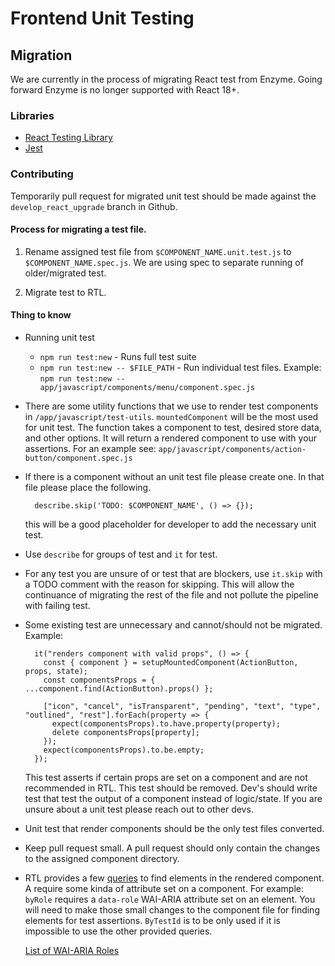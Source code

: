 # Frontend Unit Testing

## Migration

We are currently in the process of migrating React test from Enzyme. Going forward Enzyme is no longer supported with React 18+.

### Libraries

- [React Testing Library](https://testing-library.com/docs/react-testing-library/intro/)
- [Jest](https://jestjs.io/docs/getting-started)

### Contributing
Temporarily pull request for migrated unit test should be made against 
the `develop_react_upgrade` branch in Github.

#### Process for migrating a test file.

1. Rename assigned test file from `$COMPONENT_NAME.unit.test.js` to `$COMPONENT_NAME.spec.js`. We are using spec to separate running of older/migrated test.

2. Migrate test to RTL.

#### Thing to know
- Running unit test
  - `npm run test:new` - Runs full test suite
  - `npm run test:new -- $FILE_PATH` - Run individual test files. Example: `npm run test:new -- app/javascript/components/menu/component.spec.js` 
- There are some utility functions that we use to render test components in `/app/javascript/test-utils`. `mountedComponent` will be the most used for unit test. The function takes a component to test, desired store data, and other options. It will return a rendered component to use with your assertions. For an example see: `app/javascript/components/action-button/component.spec.js`
- If there is a component without an unit test file please create one. In that file please place the following.
  ```
    describe.skip('TODO: $COMPONENT_NAME', () => {});
  ```
  this will be a good placeholder for developer to add the necessary unit test.
- Use `describe` for groups of test and `it` for test.
- For any test you are unsure of or test that are blockers, use `it.skip` with a TODO comment with the reason for skipping. This will allow the continuance of migrating the rest of the file and not pollute the pipeline with failing test.
- Some existing test are unnecessary and cannot/should not be migrated. Example:
  ```
    it("renders component with valid props", () => {
      const { component } = setupMountedComponent(ActionButton, props, state);
      const componentsProps = { ...component.find(ActionButton).props() };

      ["icon", "cancel", "isTransparent", "pending", "text", "type", "outlined", "rest"].forEach(property => {
        expect(componentsProps).to.have.property(property);
        delete componentsProps[property];
      });
      expect(componentsProps).to.be.empty;
    });
  ```
  This test asserts if certain props are set on a component and are not recommended in RTL. This test should be removed. Dev's should write test that test the output of a component instead of logic/state. If you are unsure about a unit test please reach out to other devs.
- Unit test that render components should be the only test files converted.
- Keep pull request small. A pull request should only contain the changes to the assigned component directory.
- RTL provides a few [queries](https://testing-library.com/docs/queries/about) to find elements in the rendered component. A require some kinda of attribute set on a component. For example: `byRole` requires a `data-role` WAI-ARIA attribute set on an element. You will need to make those small changes to the component file for finding elements for test assertions. `ByTestId` is to be only used if it is impossible to use the other provided queries.

  [List of WAI-ARIA Roles](https://developer.mozilla.org/en-US/docs/Web/Accessibility/ARIA/Roles)

